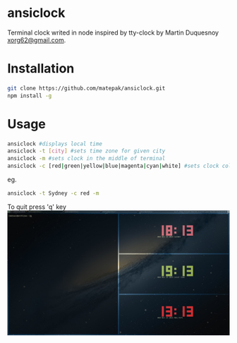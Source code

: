 # ansiclock

Terminal clock writed in node inspired by tty-clock by Martin Duquesnoy <xorg62@gmail.com>.

# Installation
```bash
git clone https://github.com/matepak/ansiclock.git
npm install -g
```
# Usage
```bash
ansiclock #displays local time
ansiclock -t [city] #sets time zone for given city
ansiclock -m #sets clock in the middle of terminal
ansiclock -c [red|green|yellow|blue|magenta|cyan|white] #sets clock colour
```

eg.  
```bash
ansiclock -t Sydney -c red -m
```
To quit press 'q' key
![ansiclock preview screenshot](./ansiclock.jpg "ansiclock preview")
